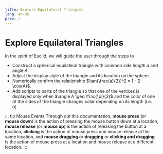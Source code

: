 ```yaml
---
title: Explore Equilateral Triangles
lang: en-US
prev: /
---
```


# Explore Equilateral Triangles

In the spirit of Euclid, we will guide the user through the steps to

- Construct a spherical equilateral triangle with common
  side length $a$ and angle $A$.
- Adjust the display style of the triangle and its location on the sphere.
- Numerically confirm the relationship $\tan(\frac{a}{2})^2 = 1 - 2 \cos(A)$.
- Add scripts to parts of the triangle so that one of the vertices is displayed only when $\angle A \geq \frac{\pi}{3}$ and the color of one of the sides of the triangle changes color depending on its length (i.e. $a$).

::: tip Mouse Events
Through out this documentation, **mouse press** (or **mouse down**) is the action of pressing the mouse button down at a location, **mouse release** (or **mouse up**) is the action of releasing the button at a location, **clicking** is the action of mouse press and mouse release at the same location, and **mouse dragging** or **dragging** or **clicking and dragging** is the action of mouse press at a location and mouse release at a different location.
:::
